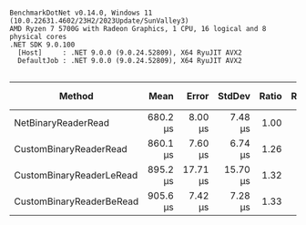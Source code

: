 ```

BenchmarkDotNet v0.14.0, Windows 11 (10.0.22631.4602/23H2/2023Update/SunValley3)
AMD Ryzen 7 5700G with Radeon Graphics, 1 CPU, 16 logical and 8 physical cores
.NET SDK 9.0.100
  [Host]     : .NET 9.0.0 (9.0.24.52809), X64 RyuJIT AVX2
  DefaultJob : .NET 9.0.0 (9.0.24.52809), X64 RyuJIT AVX2


```
| Method                   | Mean     | Error    | StdDev   | Ratio | RatioSD | Allocated | Alloc Ratio |
|------------------------- |---------:|---------:|---------:|------:|--------:|----------:|------------:|
| NetBinaryReaderRead      | 680.2 μs |  8.00 μs |  7.48 μs |  1.00 |    0.02 |     120 B |        1.00 |
| CustomBinaryReaderRead   | 860.1 μs |  7.60 μs |  6.74 μs |  1.26 |    0.02 |      64 B |        0.53 |
| CustomBinaryReaderLeRead | 895.2 μs | 17.71 μs | 15.70 μs |  1.32 |    0.03 |      64 B |        0.53 |
| CustomBinaryReaderBeRead | 905.6 μs |  7.42 μs |  7.28 μs |  1.33 |    0.02 |      64 B |        0.53 |
